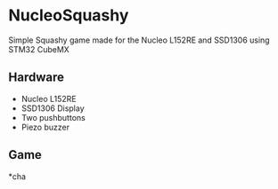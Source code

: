 # NucleoSquashy

Simple Squashy game made for the Nucleo L152RE and SSD1306 using STM32 CubeMX

## Hardware

* Nucleo L152RE
* SSD1306 Display
* Two pushbuttons
* Piezo buzzer

## Game
*cha
